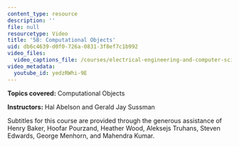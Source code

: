 ```yaml
---
content_type: resource
description: ''
file: null
resourcetype: Video
title: '5B: Computational Objects'
uid: db6c4639-d0f0-726a-0831-3f8ef7c1b992
video_files:
  video_captions_file: /courses/electrical-engineering-and-computer-science/6-001-structure-and-interpretation-of-computer-programs-spring-2005/video-lectures/5b-computational-objects/yedzRWhi-9E.vtt
video_metadata:
  youtube_id: yedzRWhi-9E
---
```


**Topics covered:** Computational Objects

**Instructors:** Hal Abelson and Gerald Jay Sussman

Subtitles for this course are provided through the generous assistance of Henry Baker, Hoofar Pourzand, Heather Wood, Aleksejs Truhans, Steven Edwards, George Menhorn, and Mahendra Kumar.